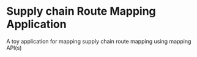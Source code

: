 Supply chain Route Mapping Application
======================================

A toy application for mapping supply chain route mapping using mapping API(s)